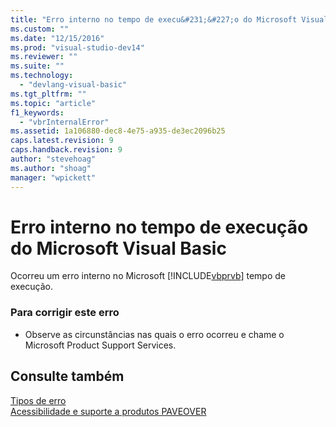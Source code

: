 ```yaml
---
title: "Erro interno no tempo de execu&#231;&#227;o do Microsoft Visual Basic | Microsoft Docs"
ms.custom: ""
ms.date: "12/15/2016"
ms.prod: "visual-studio-dev14"
ms.reviewer: ""
ms.suite: ""
ms.technology: 
  - "devlang-visual-basic"
ms.tgt_pltfrm: ""
ms.topic: "article"
f1_keywords: 
  - "vbrInternalError"
ms.assetid: 1a106880-dec8-4e75-a935-de3ec2096b25
caps.latest.revision: 9
caps.handback.revision: 9
author: "stevehoag"
ms.author: "shoag"
manager: "wpickett"
---
```

# Erro interno no tempo de execu&#231;&#227;o do Microsoft Visual Basic
Ocorreu um erro interno no Microsoft [!INCLUDE[vbprvb](../../csharp/programming-guide/concepts/linq/includes/vbprvb_md.md)] tempo de execução.  
  
### Para corrigir este erro  
  
-   Observe as circunstâncias nas quais o erro ocorreu e chame o Microsoft Product Support Services.  
  
## Consulte também  
 [Tipos de erro](../../visual-basic/programming-guide/language-features/error-types.md)   
 [Acessibilidade e suporte a produtos PAVEOVER](http://msdn.microsoft.com/pt-br/14e1d293-7b6d-40a6-bf3e-a92f8ee6c88c)